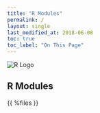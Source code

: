 ```yaml
---
title: "R Modules"
permalink: /
layout: single
last_modified_at: 2018-06-08
toc: true
toc_label: "On This Page"
---
```


![R Logo](/images/Rlogo.png)
## R Modules 

{{ %files }}
